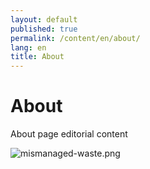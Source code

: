 ```yaml
---
layout: default
published: true
permalink: /content/en/about/
lang: en
title: About
---
```


# About

About page editorial content

![mismanaged-waste.png]({{site.siteurl}}/assets/uploads/mismanaged-waste.png)
